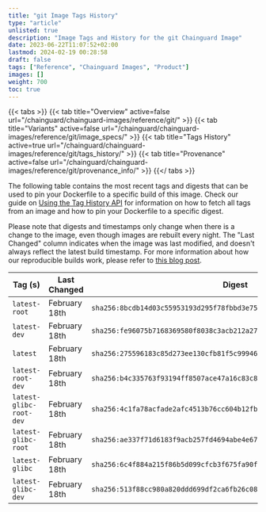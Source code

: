```yaml
---
title: "git Image Tags History"
type: "article"
unlisted: true
description: "Image Tags and History for the git Chainguard Image"
date: 2023-06-22T11:07:52+02:00
lastmod: 2024-02-19 00:28:58
draft: false
tags: ["Reference", "Chainguard Images", "Product"]
images: []
weight: 700
toc: true
---
```


{{< tabs >}}
{{< tab title="Overview" active=false url="/chainguard/chainguard-images/reference/git/" >}}
{{< tab title="Variants" active=false url="/chainguard/chainguard-images/reference/git/image_specs/" >}}
{{< tab title="Tags History" active=true url="/chainguard/chainguard-images/reference/git/tags_history/" >}}
{{< tab title="Provenance" active=false url="/chainguard/chainguard-images/reference/git/provenance_info/" >}}
{{</ tabs >}}

The following table contains the most recent tags and digests that can be used to pin your Dockerfile to a specific build of this image. Check our guide on [Using the Tag History API](/chainguard/chainguard-images/using-the-tag-history-api/) for information on how to fetch all tags from an image and how to pin your Dockerfile to a specific digest.

Please note that digests and timestamps only change when there is a change to the image, even though images are rebuilt every night. The "Last Changed" column indicates when the image was last modified, and doesn't always reflect the latest build timestamp. For more information about how our reproducible builds work, please refer to [this blog post](https://www.chainguard.dev/unchained/reproducing-chainguards-reproducible-image-builds).

| Tag (s)                  | Last Changed  | Digest                                                                    |
|--------------------------|---------------|---------------------------------------------------------------------------|
|  `latest-root`           | February 18th | `sha256:8bcdb14d03c55953193d295f78fbbd3e7545e4209cffa4904bd2daad92eab4f7` |
|  `latest-dev`            | February 18th | `sha256:fe96075b7168369580f8038c3acb212a27a413e49b90e0af6cb58bf47b953854` |
|  `latest`                | February 18th | `sha256:275596183c85d273ee130cfb81f5c999465602d4ffabf08083a3306db2979685` |
|  `latest-root-dev`       | February 18th | `sha256:b4c335763f93194ff8507ace47a16c83c817e1226efebc48f5f8112ff4ec34d3` |
|  `latest-glibc-root-dev` | February 18th | `sha256:4c1fa78acfade2afc4513b76cc604b12fb861306ffa03cc24ec1efff8ec6532a` |
|  `latest-glibc-root`     | February 18th | `sha256:ae337f71d6183f9acb257fd4694abe4e670fa688922fe57dad229dbb6e94ccc1` |
|  `latest-glibc`          | February 18th | `sha256:6c4f884a215f86b5d099cfcb3f675fa90fddc07266763f8b88b980f9b74eb7ad` |
|  `latest-glibc-dev`      | February 18th | `sha256:513f88cc980a820ddd699df2ca6fb26c0835d2d2a3d1d5f5cd8871300025e551` |


